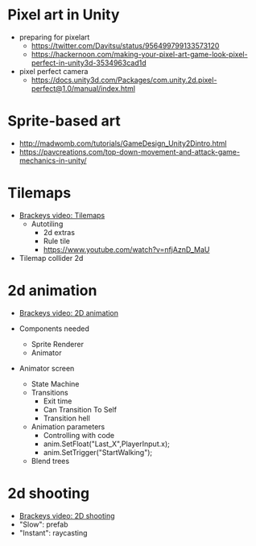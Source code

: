 # Pixel art in Unity




- preparing for pixelart
  - https://twitter.com/Davitsu/status/956499799133573120
  - https://hackernoon.com/making-your-pixel-art-game-look-pixel-perfect-in-unity3d-3534963cad1d
- pixel perfect camera
  - https://docs.unity3d.com/Packages/com.unity.2d.pixel-perfect@1.0/manual/index.html


# Sprite-based art

- http://madwomb.com/tutorials/GameDesign_Unity2Dintro.html
- https://pavcreations.com/top-down-movement-and-attack-game-mechanics-in-unity/

# Tilemaps

- [Brackeys video: Tilemaps](https://www.youtube.com/watch?v=ryISV_nH8qw)
  - Autotiling
    - 2d extras
    - Rule tile
    - https://www.youtube.com/watch?v=nfjAznD_MaU
- Tilemap collider 2d
# 2d animation

- [Brackeys video: 2D animation](https://www.youtube.com/watch?v=hkaysu1Z-N8)
- Components needed
  - Sprite Renderer
  - Animator

- Animator screen
  - State Machine
  - Transitions
    - Exit time
    - Can Transition To Self
    - Transition hell
  - Animation parameters
    - Controlling with code
    - anim.SetFloat("Last_X",PlayerInput.x);
    - anim.SetTrigger("StartWalking"); 
  - Blend trees

# 2d shooting

- [Brackeys video: 2D shooting](https://www.youtube.com/watch?v=wkKsl1Mfp5M)
- "Slow": prefab
- "Instant": raycasting